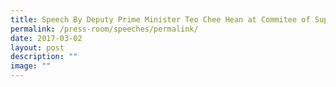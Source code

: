 ```yaml
---
title: Speech By Deputy Prime Minister Teo Chee Hean at Commitee of Supply 2017
permalink: /press-room/speeches/permalink/
date: 2017-03-02
layout: post
description: ""
image: ""
---
```

